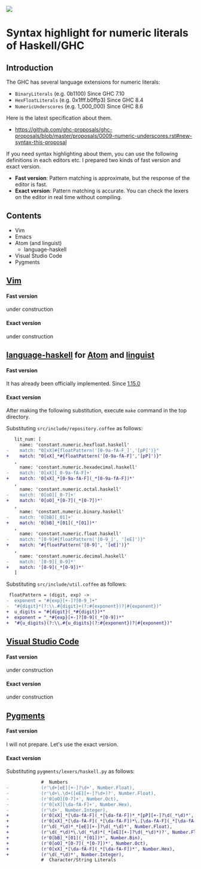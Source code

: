 <p align="left"><img src="http://takenobu-hs.github.io/downloads/images/haskell-logo-s.png"/></p>

Syntax highlight for numeric literals of Haskell/GHC
====================================================


Introduction
------------

The GHC has several language extensions for numeric literals:
  * `BinaryLiterals` (e.g. 0b1100) Since GHC 7.10
  * `HexFloatLiterals` (e.g. 0x1fff.b0ffp3) Since GHC 8.4
  * `NumericUnderscores` (e.g. 1_000_000) Since GHC 8.6

Here is the latest specification about them.
 * https://github.com/ghc-proposals/ghc-proposals/blob/master/proposals/0009-numeric-underscores.rst#new-syntax-this-proposal

If you need syntax highlighting about them, you can use the following definitions in each editors etc.
I prepared two kinds of fast version and exact version.
 * **Fast version**:
   Pattern matching is approximate, but the response of the editor is fast.
 * **Exact version**:
   Pattern matching is accurate. You can check the lexers on the editor in real time without compiling.

Contents
--------

* Vim
* Emacs
* Atom (and linguist)
  * language-haskell
* Visual Studio Code
* Pygments

[Vim][vim1]
-----------

#### Fast version
under construction

#### Exact version
under construction


[language-haskell][atom1] for [Atom][atom2] and [linguist][atom3]
-----------------------------------------------------------------

#### Fast version
It has already been officially implemented. Since [1.15.0][atom4]


#### Exact version
After making the following substitution, execute `make` command in the top directory.

Substituting `src/include/repository.coffee` as follows:
```diff
   lit_num: [
     name: 'constant.numeric.hexfloat.haskell'
-    match: "0[xX]#{floatPattern('[0-9a-fA-F_]','[pP]')}"
+    match: "0[xX]_*#{floatPattern('[0-9a-fA-F]','[pP]')}"
   ,
     name: 'constant.numeric.hexadecimal.haskell'
-    match: '0[xX][_0-9a-fA-F]+'
+    match: '0[xX]_*[0-9a-fA-F](_*[0-9a-fA-F])*'
   ,
     name: 'constant.numeric.octal.haskell'
-    match: '0[oO][_0-7]+'
+    match: '0[oO]_*[0-7](_*[0-7])*'
   ,
     name: 'constant.numeric.binary.haskell'
-    match: '0[bB][_01]+'
+    match: '0[bB]_*[01](_*[01])*'
   ,
     name: 'constant.numeric.float.haskell'
-    match: "[0-9]#{floatPattern('[0-9_]', '[eE]')}"
+    match: "#{floatPattern('[0-9]', '[eE]')}"
   ,
     name: 'constant.numeric.decimal.haskell'
-    match: '[0-9][_0-9]*'
+    match: '[0-9](_*[0-9])*'
   ]
```

Substituting `src/include/util.coffee` as follows:
```diff
 floatPattern = (digit, exp) ->
-  exponent = "#{exp}[+-]?[0-9_]+"
-  "#{digit}*(?:\\.#{digit}+(?:#{exponent})?|#{exponent})"
+  u_digits = "#{digit}(_*#{digit})*"
+  exponent = "_*#{exp}[+-]?[0-9](_*[0-9])*"
+  "#{u_digits}(?:\\.#{u_digits}(?:#{exponent})?|#{exponent})"
```


[Visual Studio Code][vscode1]
-----------------------------

#### Fast version
under construction

#### Exact version
under construction


[Pygments][pygments1]
---------------------

#### Fast version
I will not prepare. Let's use the exact version.

#### Exact version
Substituting `pygments/lexers/haskell.py` as follows:
```diff
             #  Numbers
-            (r'\d+[eE][+-]?\d+', Number.Float),
-            (r'\d+\.\d+([eE][+-]?\d+)?', Number.Float),
-            (r'0[oO][0-7]+', Number.Oct),
-            (r'0[xX][\da-fA-F]+', Number.Hex),
-            (r'\d+', Number.Integer),
+            (r'0[xX]_*[\da-fA-F](_*[\da-fA-F])*_*[pP][+-]?\d(_*\d)*', Number.Float),
+            (r'0[xX]_*[\da-fA-F](_*[\da-fA-F])*\.[\da-fA-F](_*[\da-fA-F])*(_*[pP][+-]?\d(_*\d)*)?', Number.Float),
+            (r'\d(_*\d)*_*[eE][+-]?\d(_*\d)*', Number.Float),
+            (r'\d(_*\d)*\.\d(_*\d)*(_*[eE][+-]?\d(_*\d)*)?', Number.Float),
+            (r'0[bB]_*[01](_*[01])*', Number.Bin),
+            (r'0[oO]_*[0-7](_*[0-7])*', Number.Oct),
+            (r'0[xX]_*[\da-fA-F](_*[\da-fA-F])*', Number.Hex),
+            (r'\d(_*\d)*', Number.Integer),
             #  Character/String Literals
```


[vim1]: https://github.com/vim

[atom1]: https://github.com/atom-haskell/language-haskell
[atom2]: https://github.com/atom/atom
[atom3]: https://github.com/github/linguist
[atom4]: https://github.com/atom-haskell/language-haskell/releases/tag/v1.15.0

[vscode1]: https://github.com/Microsoft/vscode

[pygments1]: http://pygments.org/

